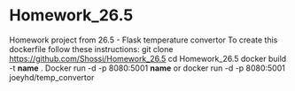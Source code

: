 # Homework_26.5
Homework project from 26.5 - Flask temperature convertor
To create this dockerfile follow these instructions:
git clone https://github.com/Shossi/Homework_26.5
cd Homework_26.5
docker build -t **name** .
Docker run -d -p 8080:5001 **name**
or docker run -d -p 8080:5001 joeyhd/temp_convertor
